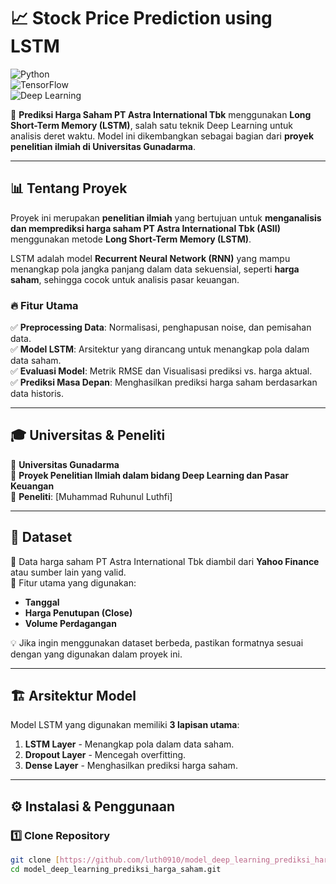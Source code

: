 # 📈 Stock Price Prediction using LSTM  
![Python](https://img.shields.io/badge/Python-3.8%2B-blue)  
![TensorFlow](https://img.shields.io/badge/TensorFlow-2.x-orange)  
![Deep Learning](https://img.shields.io/badge/Deep%20Learning-LSTM-green)  

🚀 **Prediksi Harga Saham PT Astra International Tbk** menggunakan **Long Short-Term Memory (LSTM)**, salah satu teknik Deep Learning untuk analisis deret waktu. Model ini dikembangkan sebagai bagian dari **proyek penelitian ilmiah di Universitas Gunadarma**.  

---

## 📊 **Tentang Proyek**
Proyek ini merupakan **penelitian ilmiah** yang bertujuan untuk **menganalisis dan memprediksi harga saham PT Astra International Tbk (ASII)** menggunakan metode **Long Short-Term Memory (LSTM)**.  

LSTM adalah model **Recurrent Neural Network (RNN)** yang mampu menangkap pola jangka panjang dalam data sekuensial, seperti **harga saham**, sehingga cocok untuk analisis pasar keuangan.

### 🔥 **Fitur Utama**
✅ **Preprocessing Data**: Normalisasi, penghapusan noise, dan pemisahan data.  
✅ **Model LSTM**: Arsitektur yang dirancang untuk menangkap pola dalam data saham.  
✅ **Evaluasi Model**: Metrik RMSE dan Visualisasi prediksi vs. harga aktual.  
✅ **Prediksi Masa Depan**: Menghasilkan prediksi harga saham berdasarkan data historis.  

---

## 🎓 **Universitas & Peneliti**
📌 **Universitas Gunadarma**  
📌 **Proyek Penelitian Ilmiah dalam bidang Deep Learning dan Pasar Keuangan**  
📌 **Peneliti**: [Muhammad Ruhunul Luthfi]  

---

## 📁 **Dataset**
📌 Data harga saham PT Astra International Tbk diambil dari **Yahoo Finance** atau sumber lain yang valid.  
📌 Fitur utama yang digunakan:  
- **Tanggal**
- **Harga Penutupan (Close)**
- **Volume Perdagangan**  

💡 Jika ingin menggunakan dataset berbeda, pastikan formatnya sesuai dengan yang digunakan dalam proyek ini.

---

## 🏗 **Arsitektur Model**
Model LSTM yang digunakan memiliki **3 lapisan utama**:
1. **LSTM Layer** - Menangkap pola dalam data saham.
2. **Dropout Layer** - Mencegah overfitting.
3. **Dense Layer** - Menghasilkan prediksi harga saham.

---

## ⚙️ **Instalasi & Penggunaan**
### 1️⃣ **Clone Repository**
```bash
git clone [https://github.com/luth0910/model_deep_learning_prediksi_harga_saham.git]
cd model_deep_learning_prediksi_harga_saham.git
